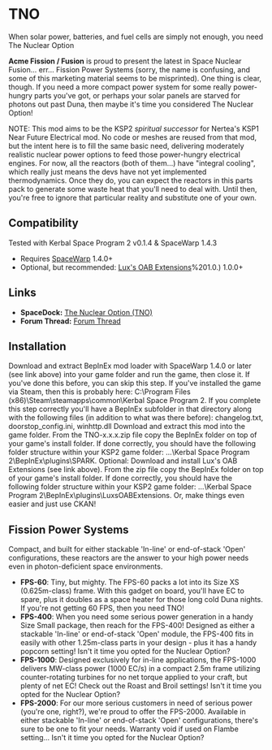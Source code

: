 # TNO
When solar power, batteries, and fuel cells are simply not enough, you need The Nuclear Option

**Acme Fission / Fusion** is proud to present the latest in Space Nuclear Fusion... err... Fission Power Systems (sorry, the name is confusing, and some of this marketing material seems to be misprinted). One thing is clear, though. If you need a more compact power system for some really power-hungry parts you've got, or perhaps your solar panels are starved for photons out past Duna, then maybe it's time you considered The Nuclear Option!

NOTE: This mod aims to be the KSP2 *spiritual successor* for Nertea's KSP1 Near Future Electrical mod. No code or meshes are reused from that mod, but the intent here is to fill the same basic need, delivering moderately realistic nuclear power options to feed those power-hungry electrical engines. For now, all the reactors (both of them...) have "integral cooling", which really just means the devs have not yet implemented thermodynamics. Once they do, you can expect the reactors in this parts pack to generate some waste heat that you'll need to deal with. Until then, you're free to ignore that particular reality and substitute one of your own.

## Compatibility
Tested with Kerbal Space Program 2 v0.1.4 & SpaceWarp 1.4.3
* Requires [SpaceWarp](https://spacedock.info/mod/3277/Space%20Warp%20+%20BepInEx) 1.4.0+
* Optional, but recommended: [Lux's OAB Extensions](https://spacedock.info/mod/3354/Lux's%20OAB%20Extensions%20(LOABE))%201.0.) 1.0.0+

## Links
* **SpaceDock:** [The Nuclear Option (TNO)](https://spacedock.info/mod/3471/The%20Nuclear%20Option)
* **Forum Thread:** [Forum Thread](https://forum.kerbalspaceprogram.com/topic/219626-the-nuclear-option-tno-010/)

## Installation

Download and extract BepInEx mod loader with SpaceWarp 1.4.0 or later (see link above) into your game folder and run the game, then close it. If you've done this before, you can skip this step. If you've installed the game via Steam, then this is probably here: C:\Program Files (x86)\Steam\steamapps\common\Kerbal Space Program 2. If you complete this step correctly you'll have a BepInEx subfolder in that directory along with the following files (in addition to what was there before): changelog.txt, doorstop_config.ini, winhttp.dll
Download and extract this mod into the game folder. From the TNO-x.x.x.zip file copy the BepInEx folder on top of your game's install folder. If done correctly, you should have the following folder structure within your KSP2 game folder: ...\Kerbal Space Program 2\BepInEx\plugins\SPARK.
Optional: Download and install Lux's OAB Extensions (see link above). From the zip file copy the BepInEx folder on top of your game's install folder. If done correctly, you should have the following folder structure within your KSP2 game folder: ...\Kerbal Space Program 2\BepInEx\plugins\LuxsOABExtensions.
Or, make things even easier and just use CKAN!

## Fission Power Systems
Compact, and built for either stackable 'In-line' or end-of-stack 'Open' configurations, these reactors are the answer to your high power needs even in photon-deficient space environments.

* **FPS-60**: Tiny, but mighty. The FPS-60 packs a lot into its Size XS (0.625m-class) frame. With this gadget on board, you'll have EC to spare, plus it doubles as a space heater for those long cold Duna nights. If you're not getting 60 FPS, then you need TNO!
* **FPS-400**: When you need some serious power generation in a handy Size Small package, then reach for the FPS-400! Designed as either a stackable 'In-line' or end-of-stack 'Open' module, the FPS-400 fits in easily with other 1.25m-class parts in your design - plus it has a handy popcorn setting! Isn't it time you opted for the Nuclear Option?
* **FPS-1000**: Designed exclusively for in-line applications, the FPS-1000 delivers MW-class power (1000 EC/s) in a compact 2.5m frame utilizing counter-rotating turbines for no net torque applied to your craft, but plenty of net EC! Check out the Roast and Broil settings! Isn't it time you opted for the Nuclear Option?
* **FPS-2000**: For our more serious customers in need of serious power (you're one, right?), we're proud to offer the FPS-2000. Available in either stackable 'In-line' or end-of-stack 'Open' configurations, there's sure to be one to fit your needs. Warranty void if used on Flambe setting... Isn't it time you opted for the Nuclear Option?
